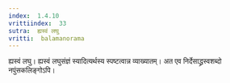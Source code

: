 ```yaml
---
index:  1.4.10
vrittiindex:  33
sutra:  ह्यस्वं लघु
vritti:  balamanorama 
---
```


ह्यस्वं लघु। ह्यस्वं लघुसंज्ञं स्यादित्यर्थस्य स्पष्टत्वान्न व्याख्यातम्। अत एव निर्देसाद्ध्रस्वशब्दो नपुंसकलिङ्गोऽपि। 

